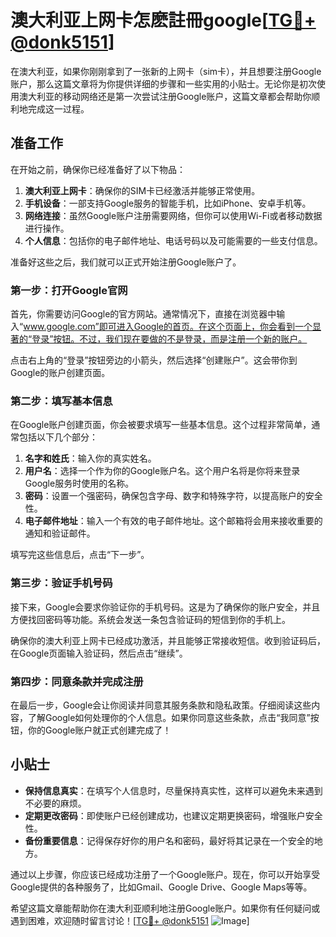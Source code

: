 # 澳大利亚上网卡怎麽註冊google[[TG💪+ @donk5151](https://t.me/s/donk5151)]

在澳大利亚，如果你刚刚拿到了一张新的上网卡（sim卡），并且想要注册Google账户，那么这篇文章将为你提供详细的步骤和一些实用的小贴士。无论你是初次使用澳大利亚的移动网络还是第一次尝试注册Google账户，这篇文章都会帮助你顺利地完成这一过程。

## 准备工作

在开始之前，确保你已经准备好了以下物品：

1. **澳大利亚上网卡**：确保你的SIM卡已经激活并能够正常使用。
2. **手机设备**：一部支持Google服务的智能手机，比如iPhone、安卓手机等。
3. **网络连接**：虽然Google账户注册需要网络，但你可以使用Wi-Fi或者移动数据进行操作。
4. **个人信息**：包括你的电子邮件地址、电话号码以及可能需要的一些支付信息。

准备好这些之后，我们就可以正式开始注册Google账户了。

### 第一步：打开Google官网

首先，你需要访问Google的官方网站。通常情况下，直接在浏览器中输入“www.google.com”即可进入Google的首页。在这个页面上，你会看到一个显著的“登录”按钮。不过，我们现在要做的不是登录，而是注册一个新的账户。

点击右上角的“登录”按钮旁边的小箭头，然后选择“创建账户”。这会带你到Google的账户创建页面。

### 第二步：填写基本信息

在Google账户创建页面，你会被要求填写一些基本信息。这个过程非常简单，通常包括以下几个部分：

1. **名字和姓氏**：输入你的真实姓名。
2. **用户名**：选择一个作为你的Google账户名。这个用户名将是你将来登录Google服务时使用的名称。
3. **密码**：设置一个强密码，确保包含字母、数字和特殊字符，以提高账户的安全性。
4. **电子邮件地址**：输入一个有效的电子邮件地址。这个邮箱将会用来接收重要的通知和验证邮件。

填写完这些信息后，点击“下一步”。

### 第三步：验证手机号码

接下来，Google会要求你验证你的手机号码。这是为了确保你的账户安全，并且方便找回密码等功能。系统会发送一条包含验证码的短信到你的手机上。

确保你的澳大利亚上网卡已经成功激活，并且能够正常接收短信。收到验证码后，在Google页面输入验证码，然后点击“继续”。

### 第四步：同意条款并完成注册

在最后一步，Google会让你阅读并同意其服务条款和隐私政策。仔细阅读这些内容，了解Google如何处理你的个人信息。如果你同意这些条款，点击“我同意”按钮，你的Google账户就正式创建完成了！

## 小贴士

- **保持信息真实**：在填写个人信息时，尽量保持真实性，这样可以避免未来遇到不必要的麻烦。
- **定期更改密码**：即使账户已经创建成功，也建议定期更换密码，增强账户安全性。
- **备份重要信息**：记得保存好你的用户名和密码，最好将其记录在一个安全的地方。

通过以上步骤，你应该已经成功注册了一个Google账户。现在，你可以开始享受Google提供的各种服务了，比如Gmail、Google Drive、Google Maps等等。

希望这篇文章能帮助你在澳大利亚顺利地注册Google账户。如果你有任何疑问或遇到困难，欢迎随时留言讨论！[[TG💪+ @donk5151](https://t.me/s/donk5151) ![Image](https://i.postimg.cc/rwNCRYN7/Snipaste-2025-04-30-17-27-05.png)]
